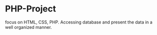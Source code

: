 # PHP-Project
focus on HTML, CSS, PHP. Accessing database and present the data in a well organized manner.
